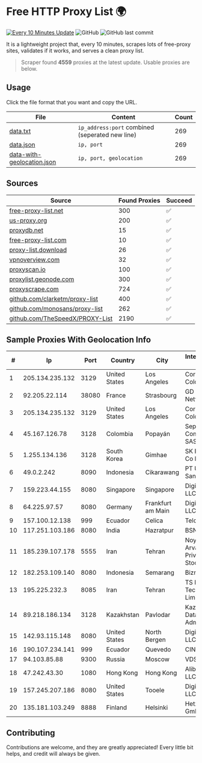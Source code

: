 
# Free HTTP Proxy List 🌍

[![Every 10 Minutes Update](https://github.com/mertguvencli/http-proxy-list/actions/workflows/main.yml/badge.svg?branch=main)](https://github.com/mertguvencli/http-proxy-list/actions/workflows/main.yml)
![GitHub](https://img.shields.io/github/license/mertguvencli/http-proxy-list)
![GitHub last commit](https://img.shields.io/github/last-commit/mertguvencli/http-proxy-list)

It is a lightweight project that, every 10 minutes, scrapes lots of free-proxy sites, validates if it works, and serves a clean proxy list.


> Scraper found **4559** proxies at the latest update. Usable proxies are below.

## Usage

Click the file format that you want and copy the URL.


|File|Content|Count|
|----|-------|-----|
|[data.txt](https://raw.githubusercontent.com/mertguvencli/http-proxy-list/main/proxy-list/data.txt)|`ip_address:port` combined (seperated new line)|269|
|[data.json](https://raw.githubusercontent.com/mertguvencli/http-proxy-list/main/proxy-list/data.json)|`ip, port`|269|
|[data-with-geolocation.json](https://raw.githubusercontent.com/mertguvencli/http-proxy-list/main/proxy-list/data-with-geolocation.json)|`ip, port, geolocation`|269|

## Sources

|Source|Found Proxies|Succeed|
|------|-------------|-------|
|[free-proxy-list.net](https://free-proxy-list.net)|300|✅|
|[us-proxy.org](https://www.us-proxy.org)|200|✅|
|[proxydb.net](http://proxydb.net)|15|✅|
|[free-proxy-list.com](https://free-proxy-list.com/?page=&port=&type%5B%5D=http&type%5B%5D=https&up_time=0&search=Search)|10|✅|
|[proxy-list.download](https://www.proxy-list.download/HTTP)|26|✅|
|[vpnoverview.com](https://vpnoverview.com/privacy/anonymous-browsing/free-proxy-servers)|32|✅|
|[proxyscan.io](https://www.proxyscan.io)|100|✅|
|[proxylist.geonode.com](https://proxylist.geonode.com/api/proxy-list?limit=300&page=1&sort_by=lastChecked&sort_type=desc&protocols=http,https)|300|✅|
|[proxyscrape.com](https://api.proxyscrape.com/v2/?request=displayproxies&protocol=http&timeout=10000&country=all&ssl=all&anonymity=all)|724|✅|
|[github.com/clarketm/proxy-list](https://raw.githubusercontent.com/clarketm/proxy-list/master/proxy-list-raw.txt)|400|✅|
|[github.com/monosans/proxy-list](https://raw.githubusercontent.com/monosans/proxy-list/main/proxies/http.txt)|262|✅|
|[github.com/TheSpeedX/PROXY-List](https://raw.githubusercontent.com/TheSpeedX/PROXY-List/master/http.txt)|2190|✅|


## Sample Proxies With Geolocation Info

|#|Ip|Port|Country|City|Internet Service Provider|
|-|--|----|-------|----|-------------------------|
|1|205.134.235.132|3129|United States|Los Angeles|Corporate Colocation Inc|
|2|92.205.22.114|38080|France|Strasbourg|GD MASS Network|
|3|205.134.235.132|3129|United States|Los Angeles|Corporate Colocation Inc|
|4|45.167.126.78|3128|Colombia|Popayán|Sepcom Comunicaciones SAS|
|5|1.255.134.136|3128|South Korea|Gimhae|SK Broadband Co Ltd|
|6|49.0.2.242|8090|Indonesia|Cikarawang|PT Usaha Adi Sanggoro|
|7|159.223.44.155|8080|Singapore|Singapore|DigitalOcean, LLC|
|8|64.225.97.57|8080|Germany|Frankfurt am Main|DigitalOcean, LLC|
|9|157.100.12.138|999|Ecuador|Celica|Telconet S.A|
|10|117.251.103.186|8080|India|Hazratpur|BSNL Internet|
|11|185.239.107.178|5555|Iran|Tehran|Noyan Abr Arvan Co. ( Private Joint Stock)|
|12|182.253.109.140|8080|Indonesia|Semarang|Biznet Metronet|
|13|195.225.232.3|8085|Iran|Tehran|TS Information Technology Limited|
|14|89.218.186.134|3128|Kazakhstan|Pavlodar|Kazakhtelecom Data Network Administration|
|15|142.93.115.148|8080|United States|North Bergen|DigitalOcean, LLC|
|16|190.107.234.141|999|Ecuador|Quevedo|CINECABLE TV|
|17|94.103.85.88|9300|Russia|Moscow|VDSINA|
|18|47.242.43.30|1080|Hong Kong|Hong Kong|Alibaba.com LLC|
|19|157.245.207.186|8080|United States|Tooele|DigitalOcean, LLC|
|20|135.181.103.249|8888|Finland|Helsinki|Hetzner Online GmbH|



## Contributing

Contributions are welcome, and they are greatly appreciated! Every
little bit helps, and credit will always be given.

